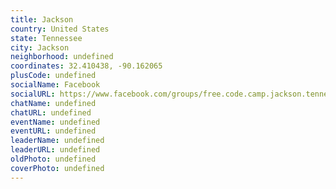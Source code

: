 ```yaml
---
title: Jackson
country: United States
state: Tennessee
city: Jackson
neighborhood: undefined
coordinates: 32.410438, -90.162065
plusCode: undefined
socialName: Facebook
socialURL: https://www.facebook.com/groups/free.code.camp.jackson.tennessee
chatName: undefined
chatURL: undefined
eventName: undefined
eventURL: undefined
leaderName: undefined
leaderURL: undefined
oldPhoto: undefined
coverPhoto: undefined
---
```

